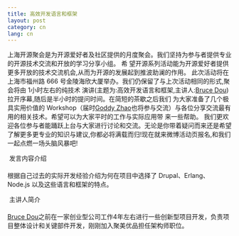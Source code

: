 ```yaml
---
title: 高效开发语言和框架
layout: post
category: cn
lang: cn
---
```

上海开源聚会是为开源爱好者及社区提供的月度聚会。我们坚持为参与者提供专业的开源技术交流和开放的学习分享小组。 希 望开源系列活动能为开源爱好者提供更多开放的技术交流机会,从而为开源的发展起到推波助澜的作用。
此次活动将在上海市福州路 666 号金陵海欣大厦举办。我们仍保留了与上次活动相同的形式,聚会将由 1小时左右的纯技术 演讲(主题为:高效开发语言和框架,主讲人:[Bruce Dou](http://weibo.com/518012961))拉开序幕,随后是半小时的提问时间。在简短的茶歇之后我们 为大家准备了几个极具实用价值的 Workshop（届时[Goddy Zhao](http://weibo.com/goddyzhao)也将参与交流）与各位分享交流最有用的相关技术。希望可以为大家平时的工作与实际应用带 来一些帮助。
我们更欢迎各位参与者能踊跃上台与大家进行讨论和交流。无论是你带着疑问而来还是希望了解更多更专业的知识与建议,你都必将满载而归!现在就来微博活动页报名,和我们一起点燃一场头脑风暴吧!

&#149; 发言内容介绍

根据自己过去的实际开发经验介绍为何在项目中选择了 Drupal、Erlang、Node.js 以及这些语言和框架的特点。

&#149; 主讲人简介

[Bruce Dou](http://weibo.com/518012961)之前在一家创业型公司工作4年左右进行一些创新型项目开发，负责项目整体设计和关键部件开发，刚刚加入聚美优品担任架构师职位。
